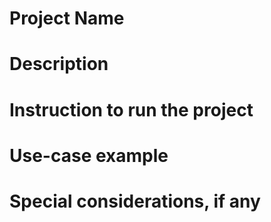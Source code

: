 # Project Name
# Description
# Instruction to run the project
# Use-case example
# Special considerations, if any